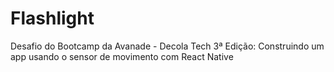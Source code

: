 # Flashlight

Desafio do Bootcamp da Avanade - Decola Tech 3ª Edição: 
Construindo um app usando o sensor de movimento com React Native
